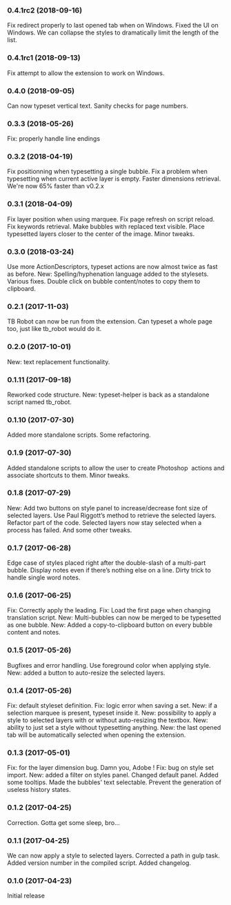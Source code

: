 ### 0.4.1rc2 (2018-09-16)
Fix redirect properly to last opened tab when on Windows.
Fixed the UI on Windows.
We can collapse the styles to dramatically limit the length of the list.


### 0.4.1rc1 (2018-09-13)
Fix attempt to allow the extension to work on Windows.


### 0.4.0 (2018-09-05)
Can now typeset vertical text.
Sanity checks for page numbers.


### 0.3.3 (2018-05-26)
Fix: properly handle line endings


### 0.3.2 (2018-04-19)
Fix positionning when typesetting a single bubble.
Fix a problem when typesetting when current active layer is empty.
Faster dimensions retrieval.
We're now 65% faster than v0.2.x


### 0.3.1 (2018-04-09)
Fix layer position when using marquee.
Fix page refresh on script reload.
Fix keywords retrieval.
Make bubbles with replaced text visible.
Place typesetted layers closer to the center of the image.
Minor tweaks.


### 0.3.0 (2018-03-24)
Use more ActionDescriptors, typeset actions are now almost twice as fast as before.
New: Spelling/hyphenation language added to the stylesets.
Various fixes.
Double click on bubble content/notes to copy them to clipboard.


### 0.2.1 (2017-11-03)
TB Robot can now be run from the extension.
Can typeset a whole page too, just like tb_robot would do it.


### 0.2.0 (2017-10-01)
New: text replacement functionality.


### 0.1.11 (2017-09-18)
Reworked code structure.
New: typeset-helper is back as a standalone script named tb_robot.


### 0.1.10 (2017-07-30)
Added more standalone scripts.
Some refactoring.


### 0.1.9 (2017-07-30)
Added standalone scripts to allow the user to create Photoshop  actions and associate shortcuts to them.
Minor tweaks.


### 0.1.8 (2017-07-29)
New: Add two buttons on style panel to increase/decrease font size of selected layers.
Use Paul Riggott’s method to retrieve the selected layers. Refactor part of the code.
Selected layers now stay selected when a process has failed.
And some other tweaks.


### 0.1.7 (2017-06-28)
Edge case of styles placed right after the double-slash of a multi-part  bubble.
Display notes even if there’s nothing else on a line.
Dirty trick to handle single word notes.


### 0.1.6 (2017-06-25)
Fix: Correctly apply the leading.
Fix: Load the first page when changing translation script.
New: Multi-bubbles can now be merged to be typesetted as one bubble.
New: Added a copy-to-clipboard button on every bubble content and notes.


### 0.1.5 (2017-05-26)
Bugfixes and error handling.
Use foreground color when applying style.
New: added a button to auto-resize the selected layers.


### 0.1.4 (2017-05-26)
Fix: default styleset definition.
Fix: logic error when saving a set.
New: if a selection marquee is present, typeset inside it.
New: possibility to apply a style to selected layers with or without auto-resizing the textbox.
New: ability to just set a style without typesetting anything.
New: the last opened tab will be automatically selected when opening the extension.


### 0.1.3 (2017-05-01)
Fix: for the layer dimension bug. Damn you, Adobe !
Fix: bug on style set import.
New: added a filter on styles panel.
Changed default panel.
Added some tooltips.
Made the bubbles' text selectable.
Prevent the generation of useless history states.


### 0.1.2 (2017-04-25)
Correction. Gotta get some sleep, bro...


### 0.1.1 (2017-04-25)
We can now apply a style to selected layers.
Corrected a path in gulp task.
Added version number in the compiled script.
Added changelog.


### 0.1.0 (2017-04-23)
Initial release
